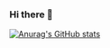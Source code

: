 ### Hi there 👋



[![Anurag's GitHub stats](https://github-readme-stats.vercel.app/api?username=arpitnath)](https://github.com/anuraghazra/github-readme-stats)


